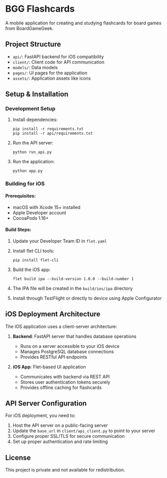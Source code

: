 # BGG Flashcards

A mobile application for creating and studying flashcards for board games from BoardGameGeek.

## Project Structure

- `api/`: FastAPI backend for iOS compatibility
- `client/`: Client code for API communication
- `models/`: Data models
- `pages/`: UI pages for the application
- `assets/`: Application assets like icons

## Setup & Installation

### Development Setup

1. Install dependencies:
   ```
   pip install -r requirements.txt
   pip install -r api/requirements.txt
   ```

2. Run the API server:
   ```
   python run_api.py
   ```

3. Run the application:
   ```
   python app.py
   ```

### Building for iOS

#### Prerequisites:

- macOS with Xcode 15+ installed
- Apple Developer account
- CocoaPods 1.16+

#### Build Steps:

1. Update your Developer Team ID in `flet.yaml`

2. Install flet CLI tools:
   ```
   pip install flet-cli
   ```

3. Build the iOS app:
   ```
   flet build ipa --build-version 1.0.0 --build-number 1
   ```

4. The IPA file will be created in the `build/ios/ipa` directory

5. Install through TestFlight or directly to device using Apple Configurator

## iOS Deployment Architecture

The iOS application uses a client-server architecture:

1. **Backend**: FastAPI server that handles database operations
   - Runs on a server accessible to your iOS device
   - Manages PostgreSQL database connections
   - Provides RESTful API endpoints

2. **iOS App**: Flet-based UI application
   - Communicates with backend via REST API
   - Stores user authentication tokens securely
   - Provides offline caching for flashcards

## API Server Configuration

For iOS deployment, you need to:

1. Host the API server on a public-facing server
2. Update the `base_url` in `client/api_client.py` to point to your server
3. Configure proper SSL/TLS for secure communication
4. Set up proper authentication and rate limiting

## License

This project is private and not available for redistribution.